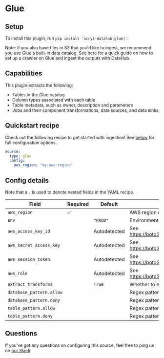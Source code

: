 # Glue

## Setup

To install this plugin, run `pip install 'acryl-datahub[glue]'`.

Note: if you also have files in S3 that you'd like to ingest, we recommend you use Glue's built-in data catalog. See [here](../s3-ingestion.md) for a quick guide on how to set up a crawler on Glue and ingest the outputs with DataHub.

## Capabilities

This plugin extracts the following:

- Tables in the Glue catalog
- Column types associated with each table
- Table metadata, such as owner, description and parameters
- Jobs and their component transformations, data sources, and data sinks

## Quickstart recipe

Check out the following recipe to get started with ingestion! See [below](#config-details) for full configuration options.

```yml
source:
  type: glue
  config:
    aws_region: "my-aws-region"
```

## Config details

Note that a `.` is used to denote nested fields in the YAML recipe.

| Field                    | Required | Default      | Description                                                                        |
| ------------------------ | -------- | ------------ | ---------------------------------------------------------------------------------- |
| `aws_region`             | ✅       |              | AWS region code.                                                                   |
| `env`                    |          | `"PROD"`     | Environment to use in namespace when constructing URNs.                            |
| `aws_access_key_id`      |          | Autodetected | See https://boto3.amazonaws.com/v1/documentation/api/latest/guide/credentials.html |
| `aws_secret_access_key`  |          | Autodetected | See https://boto3.amazonaws.com/v1/documentation/api/latest/guide/credentials.html |
| `aws_session_token`      |          | Autodetected | See https://boto3.amazonaws.com/v1/documentation/api/latest/guide/credentials.html |
| `aws_role`               |          | Autodetected | See https://boto3.amazonaws.com/v1/documentation/api/latest/guide/credentials.html |
| `extract_transforms`     |          | `True`       | Whether to extract Glue transform jobs.                                            |
| `database_pattern.allow` |          |              | Regex pattern for databases to include in ingestion.                               |
| `database_pattern.deny`  |          |              | Regex pattern for databases to exclude from ingestion.                             |
| `table_pattern.allow`    |          |              | Regex pattern for tables to include in ingestion.                                  |
| `table_pattern.deny`     |          |              | Regex pattern for tables to exclude from ingestion.                                |

## Questions

If you've got any questions on configuring this source, feel free to ping us on [our Slack](https://slack.datahubproject.io/)!
